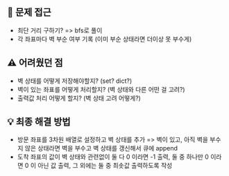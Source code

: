 ## 🧠 문제 접근
- 최단 거리 구하기? => bfs로 풀이
- 각 좌표마다 벽 부순 여부 기록 (이미 부순 상태라면 더이상 못 부수게)


## ⚠️ 어려웠던 점
-  벽 상태를 어떻게 저장해야할지? (set? dict?)
-  벽이 있는 좌표를 어떻게 처리할지? (벽 상태와 다른 어떤 걸 고려?)
-  출력값 처리 어떻게 할지? (벽 상태 고려 어떻게?)
  

## 💡 최종 해결 방법
- 방문 좌표를 3차원 배열로 설정하고 벽 상태를 추가 => 벽이 있고, 아직 벽을 부수지 않은 상태라면 벽을 부수고 벽 상태를 갱신해서 큐에 append
- 도착 좌표의 값이 벽 상태와 관련없이 둘 다 0 이라면 -1 출력, 둘 중 하나만 0 이라면 0 이 아닌 값 출력, 그 외에는 둘 중 최솟값 출력하도록 작성
